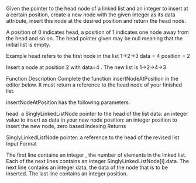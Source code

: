 Given the pointer to the head node of a linked list and an integer to insert at a certain position, create a new node with the given integer as its data attribute, insert this node at the desired position and return the head node.

A position of 0 indicates head, a position of 1 indicates one node away from the head and so on. The head pointer given may be null meaning that the initial list is empty.

Example
head refers to the first node in the list 1->2->3
data = 4
position = 2

Insert a node at position 2 with data=4 . The new list is 1->2->4->3

Function Description Complete the function insertNodeAtPosition in the editor below. It must return a reference to the head node of your finished list.

insertNodeAtPosition has the following parameters:

head: a SinglyLinkedListNode pointer to the head of the list
data: an integer value to insert as data in your new node
position: an integer position to insert the new node, zero based indexing
Returns

SinglyLinkedListNode pointer: a reference to the head of the revised list
Input Format

The first line contains an integer , the number of elements in the linked list.
Each of the next  lines contains an integer SinglyLinkedListNode[i].data.
The next line contains an integer data, the data of the node that is to be inserted.
The last line contains an integer position.